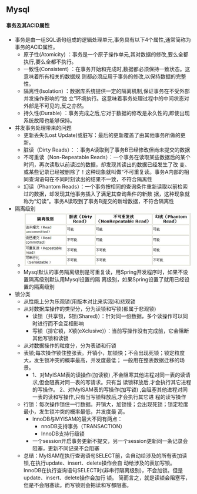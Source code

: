 ## Mysql

#### 事务及其ACID属性
- 事务是由一组SQL语句组成的逻辑处理单元,事务具有以下4个属性,通常简称为事务的ACID属性。
  - 原子性(Atomicity) ：事务是一个原子操作单元,其对数据的修改,要么全都执行,要么全都不执行。
  - 一致性(Consistent) ：在事务开始和完成时,数据都必须保持一致状态。这意味着所有相关的数据规
    则都必须应用于事务的修改,以保持数据的完整性。
  - 隔离性(Isolation) ：数据库系统提供一定的隔离机制,保证事务在不受外部并发操作影响的“独
    立”环境执行。这意味着事务处理过程中的中间状态对外部是不可见的,反之亦然。
  - 持久性(Durable) ：事务完成之后,它对于数据的修改是永久性的,即使出现系统故障也能够保持。
- 并发事务处理带来的问题
  - 更新丢失(Lost Update)或脏写：最后的更新覆盖了由其他事务所做的更新。
  - 脏读（Dirty Reads）：：事务A读取到了事务B已经修改但尚未提交的数据
  - 不可重读（Non-Repeatable Reads）：一个事务在读取某些数据后的某个时间，再次读取以前读过的数据，却发现其读出的数据已经发生了改
    变、或某些记录已经被删除了！这种现象就叫做“不可重复读。事务A内部的相同查询语句在不同时刻读出的结果不一致，不符合隔离性
  - 幻读（Phantom Reads）：一个事务按相同的查询条件重新读取以前检索过的数据，却发现其他事务插入了满足其查询条件的新数
    据，这种现象就称为“幻读”。事务A读取到了事务B提交的新增数据，不符合隔离性
- 隔离级别
  - ![](/studyforbat/pic/isolation.png)
  - Mysql默认的事务隔离级别是可重复读，用Spring开发程序时，如果不设置隔离级别默认用Mysql设置的隔
    离级别，如果Spring设置了就用已经设置的隔离级别
- 锁分类
  - 从性能上分为乐观锁(用版本对比来实现)和悲观锁
  - 从对数据库操作的类型分，分为读锁和写锁(都属于悲观锁)
    - 读锁（共享锁，S锁(Shared)）：针对同一份数据，多个读操作可以同时进行而不会互相影响
    - 写锁（排它锁，X锁(eXclusive)）：当前写操作没有完成前，它会阻断其他写锁和读锁
  - 从对数据操作的粒度分，分为表锁和行锁
  - 表锁;每次操作锁住整张表。开销小，加锁快；不会出现死锁；锁定粒度大，发生锁冲突的概率最高，并发度最低；
    一般用在整表数据迁移的场景。
    - 1、对MyISAM表的读操作(加读锁) ,不会阻寒其他进程对同一表的读请求,但会阻赛对同一表的写请求。只有当
      读锁释放后,才会执行其它进程的写操作。
      2、对MylSAM表的写操作(加写锁) ,会阻塞其他进程对同一表的读和写操作,只有当写锁释放后,才会执行其它进
      程的读写操作
  - 行锁：每次操作锁住一行数据。开销大，加锁慢；会出现死锁；锁定粒度最小，发生锁冲突的概率最低，并发度最
    高。
    - InnoDB与MYISAM的最大不同有两点：
      - nnoDB支持事务（TRANSACTION）
      - InnoDB支持行级锁
    - 一个session开启事务更新不提交，另一个session更新同一条记录会阻塞，更新不同记录不会阻塞
  - 总结：MyISAM在执行查询语句SELECT前，会自动给涉及的所有表加读锁,在执行update、insert、delete操作会自
    动给涉及的表加写锁。
    InnoDB在执行查询语句SELECT时(非串行隔离级别)，不会加锁。但是update、insert、delete操作会加行
    锁。
    简而言之，就是读锁会阻塞写，但是不会阻塞读。而写锁则会把读和写都阻塞。
